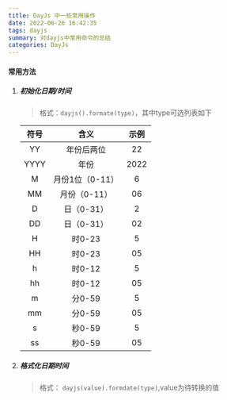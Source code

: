 ```yaml
---
title: DayJs 中一些常用操作
date: 2022-06-26 16:42:35
tags: dayjs
summary: 对dayjs中常用命令的总结
categories: DayJs
---
```


#### 常用方法

1. ##### 初始化日期/时间

   > 格式：`dayjs().formate(type)`，其中type可选列表如下

   | 符号 |      含义       | 示例 |
   | :--: | :-------------: | :--: |
   |  YY  |   年份后两位    |  22  |
   | YYYY |      年份       | 2022 |
   |  M   | 月份1位（0-11） |  6   |
   |  MM  |  月份（0-11）   |  06  |
   |  D   |   日（0-31）    |  2   |
   |  DD  |   日（0-31）    |  02  |
   |  H   |     时0-23      |  5   |
   |  HH  |     时0-23      |  05  |
   |  h   |     时0-12      |  5   |
   |  hh  |     时0-12      |  05  |
   |  m   |     分0-59      |  5   |
   |  mm  |     分0-59      |  05  |
   |  s   |     秒0-59      |  5   |
   |  ss  |     秒0-59      |  05  |

   

2. ##### 格式化日期时间

   > 格式： `dayjs(value).formdate(type)`,value为待转换的值
